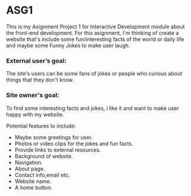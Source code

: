 # ASG1
This is my Asignment Project 1 for Interactive Development module about the front-end development.
For this asignment, I'm thinking of create a website that's include some fun/interesting facts of the world or daily life and maybe some Funny Jokes to make user laugh.

### External user’s goal:

The site's users can be some fans of jokes or people who curious about things that they don't know.

### Site owner's goal:

To find some interesting facts and jokes, i like it and want to make user happy with my website.

Potential features to include:
* Maybe some greetings for user.
* Photos or video clips for the jokes and fun facts.
* Provide links to external resources.
* Background of website.
* Navigation.
* About page.
* Contact info,email etc.
* Website name.
* A home button.
